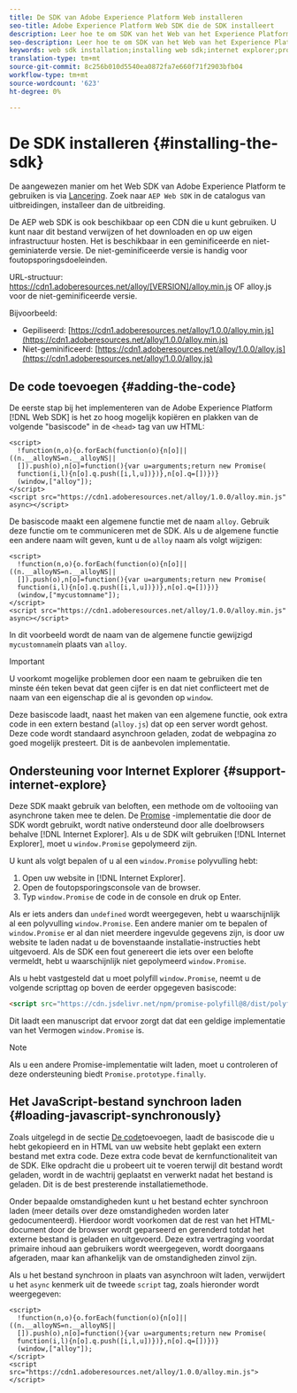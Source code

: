 ```yaml
---
title: De SDK van Adobe Experience Platform Web installeren
seo-title: Adobe Experience Platform Web SDK die de SDK installeert
description: Leer hoe te om SDK van het Web van het Experience Platform te installeren
seo-description: Leer hoe te om SDK van het Web van het Experience Platform te installeren
keywords: web sdk installation;installing web sdk;internet explorer;promise;
translation-type: tm+mt
source-git-commit: 8c256b010d5540ea0872fa7e660f71f2903bfb04
workflow-type: tm+mt
source-wordcount: '623'
ht-degree: 0%

---
```



# De SDK installeren {#installing-the-sdk}

De aangewezen manier om het Web SDK van Adobe Experience Platform te gebruiken is via [Lancering](http://launch.adobe.com/). Zoek naar `AEP Web SDK` in de catalogus van uitbreidingen, installeer dan de uitbreiding.

De AEP web SDK is ook beschikbaar op een CDN die u kunt gebruiken. U kunt naar dit bestand verwijzen of het downloaden en op uw eigen infrastructuur hosten. Het is beschikbaar in een geminificeerde en niet-geminiaterde versie. De niet-geminificeerde versie is handig voor foutopsporingsdoeleinden.

URL-structuur: https://cdn1.adoberesources.net/alloy/[VERSION]/alloy.min.js OF alloy.js voor de niet-geminificeerde versie.

Bijvoorbeeld:

* Gepiliseerd: [https://cdn1.adoberesources.net/alloy/1.0.0/alloy.min.js](https://cdn1.adoberesources.net/alloy/1.0.0/alloy.min.js)
* Niet-geminificeerd: [https://cdn1.adoberesources.net/alloy/1.0.0/alloy.js](https://cdn1.adoberesources.net/alloy/1.0.0/alloy.js)

## De code toevoegen {#adding-the-code}

De eerste stap bij het implementeren van de Adobe Experience Platform [!DNL Web SDK] is het zo hoog mogelijk kopiëren en plakken van de volgende &quot;basiscode&quot; in de `<head>` tag van uw HTML:

```markup
<script>
  !function(n,o){o.forEach(function(o){n[o]||((n.__alloyNS=n.__alloyNS||
  []).push(o),n[o]=function(){var u=arguments;return new Promise(
  function(i,l){n[o].q.push([i,l,u])})},n[o].q=[])})}
  (window,["alloy"]);
</script>
<script src="https://cdn1.adoberesources.net/alloy/1.0.0/alloy.min.js" async></script>
```

De basiscode maakt een algemene functie met de naam `alloy`. Gebruik deze functie om te communiceren met de SDK. Als u de algemene functie een andere naam wilt geven, kunt u de `alloy` naam als volgt wijzigen:

```markup
<script>
  !function(n,o){o.forEach(function(o){n[o]||((n.__alloyNS=n.__alloyNS||
  []).push(o),n[o]=function(){var u=arguments;return new Promise(
  function(i,l){n[o].q.push([i,l,u])})},n[o].q=[])})}
  (window,["mycustomname"]);
</script>
<script src="https://cdn1.adoberesources.net/alloy/1.0.0/alloy.min.js" async></script>
```

In dit voorbeeld wordt de naam van de algemene functie gewijzigd `mycustomname`in plaats van `alloy`.

>[!IMPORTANT]
>
>U voorkomt mogelijke problemen door een naam te gebruiken die ten minste één teken bevat dat geen cijfer is en dat niet conflicteert met de naam van een eigenschap die al is gevonden op `window`.

Deze basiscode laadt, naast het maken van een algemene functie, ook extra code in een extern bestand \(`alloy.js`\) dat op een server wordt gehost. Deze code wordt standaard asynchroon geladen, zodat de webpagina zo goed mogelijk presteert. Dit is de aanbevolen implementatie.

## Ondersteuning voor Internet Explorer {#support-internet-explore}

Deze SDK maakt gebruik van beloften, een methode om de voltooiing van asynchrone taken mee te delen. De [Promise](https://developer.mozilla.org/en-US/docs/Web/JavaScript/Reference/Global_Objects/Promise) -implementatie die door de SDK wordt gebruikt, wordt native ondersteund door alle doelbrowsers behalve [!DNL Internet Explorer]. Als u de SDK wilt gebruiken [!DNL Internet Explorer], moet u `window.Promise` gepolymeerd [](https://remysharp.com/2010/10/08/what-is-a-polyfill)zijn.

U kunt als volgt bepalen of u al een `window.Promise` polyvulling hebt:

1. Open uw website in [!DNL Internet Explorer].
1. Open de foutopsporingsconsole van de browser.
1. Typ `window.Promise` de code in de console en druk op Enter.

Als er iets anders dan `undefined` wordt weergegeven, hebt u waarschijnlijk al een polyvulling `window.Promise`. Een andere manier om te bepalen of `window.Promise` er al dan niet meerdere ingevulde gegevens zijn, is door uw website te laden nadat u de bovenstaande installatie-instructies hebt uitgevoerd. Als de SDK een fout genereert die iets over een belofte vermeldt, hebt u waarschijnlijk niet gepolymeerd `window.Promise`.

Als u hebt vastgesteld dat u moet polyfill `window.Promise`, neemt u de volgende scripttag op boven de eerder opgegeven basiscode:

```html
<script src="https://cdn.jsdelivr.net/npm/promise-polyfill@8/dist/polyfill.min.js"></script>
```

Dit laadt een manuscript dat ervoor zorgt dat dat een geldige implementatie van het Vermogen `window.Promise` is.

>[!NOTE]
>
>Als u een andere Promise-implementatie wilt laden, moet u controleren of deze ondersteuning biedt `Promise.prototype.finally`.

## Het JavaScript-bestand synchroon laden {#loading-javascript-synchronously}

Zoals uitgelegd in de sectie [De code](#adding-the-code)toevoegen, laadt de basiscode die u hebt gekopieerd en in HTML van uw website hebt geplakt een extern bestand met extra code. Deze extra code bevat de kernfunctionaliteit van de SDK. Elke opdracht die u probeert uit te voeren terwijl dit bestand wordt geladen, wordt in de wachtrij geplaatst en verwerkt nadat het bestand is geladen. Dit is de best presterende installatiemethode.

Onder bepaalde omstandigheden kunt u het bestand echter synchroon laden \(meer details over deze omstandigheden worden later gedocumenteerd\). Hierdoor wordt voorkomen dat de rest van het HTML-document door de browser wordt geparseerd en gerenderd totdat het externe bestand is geladen en uitgevoerd. Deze extra vertraging voordat primaire inhoud aan gebruikers wordt weergegeven, wordt doorgaans afgeraden, maar kan afhankelijk van de omstandigheden zinvol zijn.

Als u het bestand synchroon in plaats van asynchroon wilt laden, verwijdert u het `async` kenmerk uit de tweede `script` tag, zoals hieronder wordt weergegeven:

```markup
<script>
  !function(n,o){o.forEach(function(o){n[o]||((n.__alloyNS=n.__alloyNS||
  []).push(o),n[o]=function(){var u=arguments;return new Promise(
  function(i,l){n[o].q.push([i,l,u])})},n[o].q=[])})}
  (window,["alloy"]);
</script>
<script src="https://cdn1.adoberesources.net/alloy/1.0.0/alloy.min.js"></script>
```
